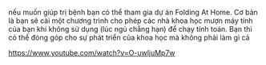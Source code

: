 nếu muốn giúp trị bệnh bạn có thể tham gia dự án Folding At Home. Cơ bản là bạn sẽ cài một chương trình cho phép các nhà khoa học mượn máy tính của bạn khi không sử dụng (lúc ngủ chẳng hạn) để chạy tính toán. Bạn thì có thể đóng góp cho sự phát triển của khoa học mà không phải làm gì cả

https://www.youtube.com/watch?v=O-uwljuMp7w
